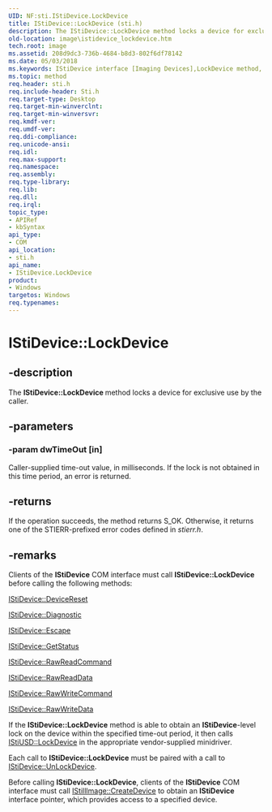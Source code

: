 ```yaml
---
UID: NF:sti.IStiDevice.LockDevice
title: IStiDevice::LockDevice (sti.h)
description: The IStiDevice::LockDevice method locks a device for exclusive use by the caller.
old-location: image\istidevice_lockdevice.htm
tech.root: image
ms.assetid: 208d9dc3-736b-4684-b8d3-802f6df78142
ms.date: 05/03/2018
ms.keywords: IStiDevice interface [Imaging Devices],LockDevice method, IStiDevice.LockDevice, IStiDevice::LockDevice, LockDevice, LockDevice method [Imaging Devices], LockDevice method [Imaging Devices],IStiDevice interface, image.istidevice_lockdevice, sti/IStiDevice::LockDevice, stifnc_05519c97-dd77-4c30-836e-5b1991a5b3f7.xml
ms.topic: method
req.header: sti.h
req.include-header: Sti.h
req.target-type: Desktop
req.target-min-winverclnt: 
req.target-min-winversvr: 
req.kmdf-ver: 
req.umdf-ver: 
req.ddi-compliance: 
req.unicode-ansi: 
req.idl: 
req.max-support: 
req.namespace: 
req.assembly: 
req.type-library: 
req.lib: 
req.dll: 
req.irql: 
topic_type:
- APIRef
- kbSyntax
api_type:
- COM
api_location:
- sti.h
api_name:
- IStiDevice.LockDevice
product:
- Windows
targetos: Windows
req.typenames: 
---
```


# IStiDevice::LockDevice


## -description


The <b>IStiDevice::LockDevice </b>method locks a device for exclusive use by the caller.


## -parameters




### -param dwTimeOut [in]

Caller-supplied time-out value, in milliseconds. If the lock is not obtained in this time period, an error is returned.


## -returns



If the operation succeeds, the method returns S_OK. Otherwise, it returns one of the STIERR-prefixed error codes defined in <i>stierr.h</i>.




## -remarks



Clients of the <b>IStiDevice</b> COM interface must call <b>IStiDevice::LockDevice</b> before calling the following methods:


<a href="https://msdn.microsoft.com/library/windows/hardware/ff543733">IStiDevice::DeviceReset</a>



<a href="https://msdn.microsoft.com/library/windows/hardware/ff543736">IStiDevice::Diagnostic</a>



<a href="https://msdn.microsoft.com/library/windows/hardware/ff543740">IStiDevice::Escape</a>



<a href="https://msdn.microsoft.com/library/windows/hardware/ff543752">IStiDevice::GetStatus</a>



<a href="https://msdn.microsoft.com/library/windows/hardware/ff543758">IStiDevice::RawReadCommand</a>



<a href="https://msdn.microsoft.com/library/windows/hardware/ff543760">IStiDevice::RawReadData</a>



<a href="https://msdn.microsoft.com/library/windows/hardware/ff543762">IStiDevice::RawWriteCommand</a>



<a href="https://msdn.microsoft.com/library/windows/hardware/ff543764">IStiDevice::RawWriteData</a>


If the <b>IStiDevice::LockDevice</b> method is able to obtain an <b>IStiDevice</b>-level lock on the device within the specified time-out period, it then calls <a href="https://msdn.microsoft.com/library/windows/hardware/ff543829">IStiUSD::LockDevice</a> in the appropriate vendor-supplied minidriver.

Each call to <b>IStiDevice::LockDevice</b> must be paired with a call to <a href="https://msdn.microsoft.com/library/windows/hardware/ff543770">IStiDevice::UnLockDevice</a>.

Before calling <b>IStiDevice::LockDevice</b>, clients of the <b>IStiDevice</b> COM interface must call <a href="https://msdn.microsoft.com/library/windows/hardware/ff543778">IStillImage::CreateDevice</a> to obtain an <b>IStiDevice</b> interface pointer, which provides access to a specified device.



